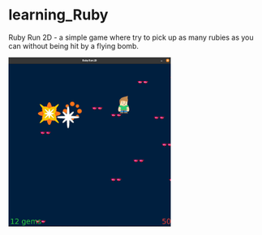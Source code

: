 # learning_Ruby
<p>
Ruby Run 2D - a simple game where  try to pick up as many rubies as you can without being hit by a flying bomb.
</p>
  <img src="static/RubyRun2D.png" width="320" title="hover text", align="left">